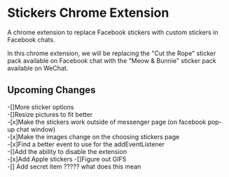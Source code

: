 # Stickers Chrome Extension
A chrome extension to replace Facebook stickers with custom stickers in Facebook chats.

In this chrome extension, we will be replacing the "Cut the Rope" sticker pack available on Facebook chat with the "Meow & Bunnie" sticker pack available on WeChat.

## Upcoming Changes
-[]More sticker options  
-[]Resize pictures to fit better  
-[x]Make the stickers work outside of messenger page (on facebook pop-up chat window)    
-[x]Make the images change on the choosing stickers page    
-[x]Find a better event to use for the addEventListener    
-[]Add the ability to disable the extension    
-[x]Add Apple stickers
-[]Figure out GIFS    
-[] Add secret item    ????? what does this mean
